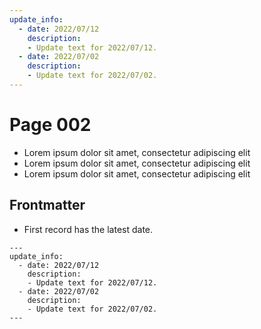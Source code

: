 ```yaml
---
update_info:
  - date: 2022/07/12
    description:
    - Update text for 2022/07/12.
  - date: 2022/07/02
    description:
    - Update text for 2022/07/02.
---
```

# Page 002

- Lorem ipsum dolor sit amet, consectetur adipiscing elit
- Lorem ipsum dolor sit amet, consectetur adipiscing elit
- Lorem ipsum dolor sit amet, consectetur adipiscing elit


## Frontmatter

- First record has the latest date.

```
---
update_info:
  - date: 2022/07/12
    description:
    - Update text for 2022/07/12.
  - date: 2022/07/02
    description:
    - Update text for 2022/07/02.
---
```
